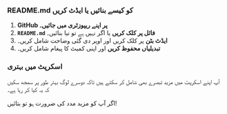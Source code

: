 ### README.md کو کیسے بنائیں یا ایڈٹ کریں

1. **GitHub پر اپنے ریپوزٹری میں جائیں۔**
2. **`README.md` فائل پر کلک کریں** یا اگر نہیں ہے تو نیا بنائیں۔
3. **ایڈٹ بٹن** پر کلک کریں اور اوپر دی گئی وضاحت شامل کریں۔
4. **تبدیلیاں محفوظ کریں** اور اپنی کمیٹ کا پیغام شامل کریں۔

### اسکرپٹ میں بہتری

آپ اپنے اسکرپٹ میں مزید تبصرے بھی شامل کر سکتے ہیں تاکہ دوسرے لوگ بہتر طور پر سمجھ سکیں کہ یہ کیا کر رہا ہے۔ 

اگر آپ کو مزید مدد کی ضرورت ہو تو بتائیں!
